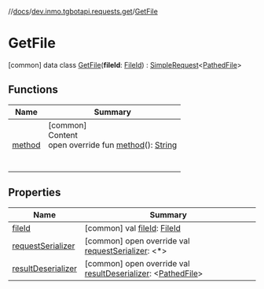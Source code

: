 //[docs](../../../index.md)/[dev.inmo.tgbotapi.requests.get](../index.md)/[GetFile](index.md)



# GetFile  
 [common] data class [GetFile](index.md)(**fileId**: [FileId](../../dev.inmo.tgbotapi.requests.abstracts/-file-id/index.md)) : [SimpleRequest](../../dev.inmo.tgbotapi.requests.abstracts/-simple-request/index.md)<[PathedFile](../../dev.inmo.tgbotapi.types.files/-pathed-file/index.md)>    


## Functions  
  
|  Name |  Summary | 
|---|---|
| <a name="dev.inmo.tgbotapi.requests.get/GetFile/method/#/PointingToDeclaration/"></a>[method](method.md)| <a name="dev.inmo.tgbotapi.requests.get/GetFile/method/#/PointingToDeclaration/"></a>[common]  <br>Content  <br>open override fun [method](method.md)(): [String](https://kotlinlang.org/api/latest/jvm/stdlib/kotlin/-string/index.html)  <br><br><br>|


## Properties  
  
|  Name |  Summary | 
|---|---|
| <a name="dev.inmo.tgbotapi.requests.get/GetFile/fileId/#/PointingToDeclaration/"></a>[fileId](file-id.md)| <a name="dev.inmo.tgbotapi.requests.get/GetFile/fileId/#/PointingToDeclaration/"></a> [common] val [fileId](file-id.md): [FileId](../../dev.inmo.tgbotapi.requests.abstracts/-file-id/index.md)   <br>|
| <a name="dev.inmo.tgbotapi.requests.get/GetFile/requestSerializer/#/PointingToDeclaration/"></a>[requestSerializer](request-serializer.md)| <a name="dev.inmo.tgbotapi.requests.get/GetFile/requestSerializer/#/PointingToDeclaration/"></a> [common] open override val [requestSerializer](request-serializer.md): <*>   <br>|
| <a name="dev.inmo.tgbotapi.requests.get/GetFile/resultDeserializer/#/PointingToDeclaration/"></a>[resultDeserializer](result-deserializer.md)| <a name="dev.inmo.tgbotapi.requests.get/GetFile/resultDeserializer/#/PointingToDeclaration/"></a> [common] open override val [resultDeserializer](result-deserializer.md): <[PathedFile](../../dev.inmo.tgbotapi.types.files/-pathed-file/index.md)>   <br>|

